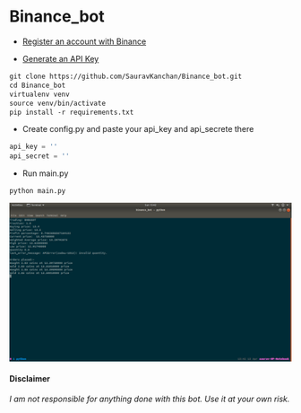 # Binance_bot


+ [Register an account with Binance](https://www.binance.com)

+ [Generate an API Key](<https://www.binance.com/userCenter/createApi.html>)

```terminal
git clone https://github.com/SauravKanchan/Binance_bot.git
cd Binance_bot
virtualenv venv
source venv/bin/activate
pip install -r requirements.txt
```
+ Create config.py and paste your api_key and api_secrete there
```python
api_key = ''
api_secret = ''
```
+ Run main.py
```terminal
python main.py
```
![Screenshot of running bot](screenshot/bot.png)

#### Disclaimer
_I am not responsible for anything done with this bot. Use it at your own risk._
